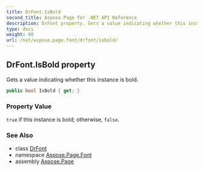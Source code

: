 ```yaml
---
title: DrFont.IsBold
second_title: Aspose.Page for .NET API Reference
description: DrFont property. Gets a value indicating whether this instance is bold
type: docs
weight: 80
url: /net/aspose.page.font/drfont/isbold/
---
```

## DrFont.IsBold property

Gets a value indicating whether this instance is bold.

```csharp
public bool IsBold { get; }
```

### Property Value

`true` if this instance is bold; otherwise, `false`.

### See Also

* class [DrFont](../)
* namespace [Aspose.Page.Font](../../drfont/)
* assembly [Aspose.Page](../../../)


